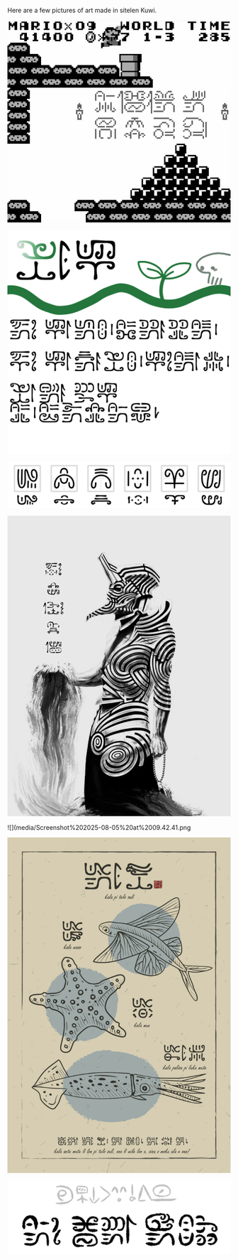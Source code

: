 Here are a few pictures of art made in sitelen Kuwi.

![](media/abbsvac98ggf1.png)

![](media/Baslksz184_20250726223237.png)

![](media/image(1).png)

![](media/Screenshot%202025-08-05%20at%2009.42.02.png)

![](media/Screenshot%202025-08-05%20at%2009.42.41.png

![](media/Screenshot%202025-08-05%20at%2009.44.17.png)

![](media/Untitled202_20250727134004.png)
